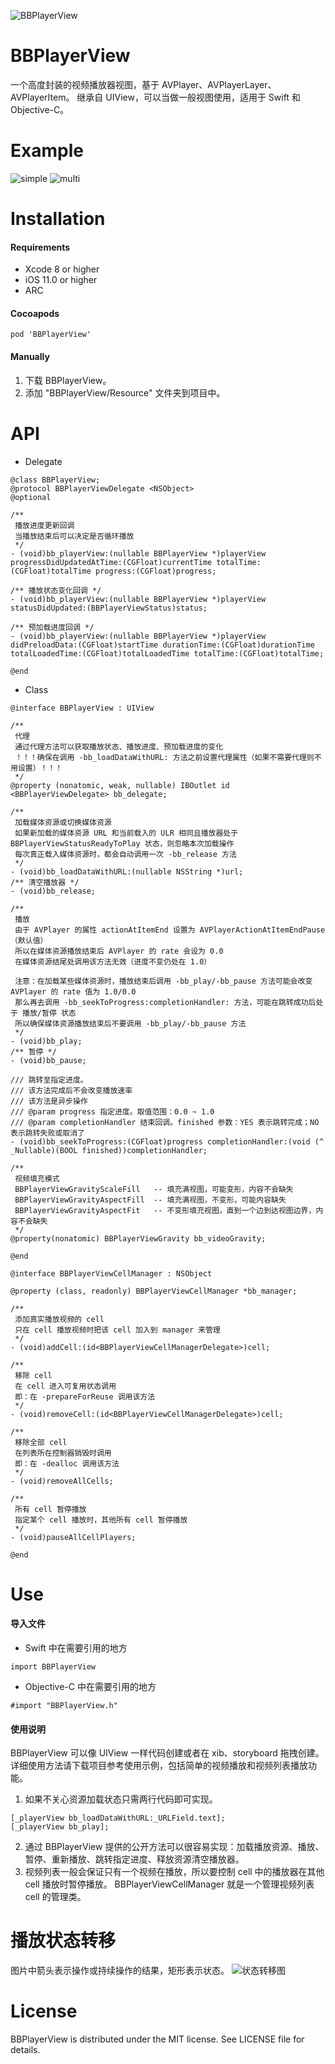 ![BBPlayerView](https://gitee.com/ebamboo/Assets/raw/master/BBPlayerView/readme/title.png)
# BBPlayerView
一个高度封装的视频播放器视图，基于 AVPlayer、AVPlayerLayer、AVPlayerItem。
继承自 UIView，可以当做一般视图使用，适用于 Swift 和 Objective-C。
# Example
![simple](https://gitee.com/ebamboo/Assets/raw/master/BBPlayerView/readme/simple.png)
![multi](https://gitee.com/ebamboo/Assets/raw/master/BBPlayerView/readme/multi.png)
# Installation
#### Requirements
* Xcode 8 or higher
* iOS 11.0 or higher
* ARC
#### Cocoapods
```
pod 'BBPlayerView'
```
#### Manually
1. 下载 BBPlayerView。
2. 添加 "BBPlayerView/Resource" 文件夹到项目中。
# API
* Delegate
```
@class BBPlayerView;
@protocol BBPlayerViewDelegate <NSObject>
@optional

/**
 播放进度更新回调
 当播放结束后可以决定是否循环播放
 */
- (void)bb_playerView:(nullable BBPlayerView *)playerView progressDidUpdatedAtTime:(CGFloat)currentTime totalTime:(CGFloat)totalTime progress:(CGFloat)progress;

/** 播放状态变化回调 */
- (void)bb_playerView:(nullable BBPlayerView *)playerView statusDidUpdated:(BBPlayerViewStatus)status;

/** 预加载进度回调 */
- (void)bb_playerView:(nullable BBPlayerView *)playerView didPreloadData:(CGFloat)startTime durationTime:(CGFloat)durationTime totalLoadedTime:(CGFloat)totalLoadedTime totalTime:(CGFloat)totalTime;

@end
```
* Class
```
@interface BBPlayerView : UIView

/**
 代理
 通过代理方法可以获取播放状态、播放进度、预加载进度的变化
 ！！！确保在调用 -bb_loadDataWithURL: 方法之前设置代理属性（如果不需要代理则不用设置）！！！
 */
@property (nonatomic, weak, nullable) IBOutlet id <BBPlayerViewDelegate> bb_delegate;

/**
 加载媒体资源或切换媒体资源
 如果新加载的媒体资源 URL 和当前载入的 ULR 相同且播放器处于 BBPlayerViewStatusReadyToPlay 状态，则忽略本次加载操作
 每次真正载入媒体资源时，都会自动调用一次 -bb_release 方法
 */
- (void)bb_loadDataWithURL:(nullable NSString *)url;
/** 清空播放器 */
- (void)bb_release;

/**
 播放
 由于 AVPlayer 的属性 actionAtItemEnd 设置为 AVPlayerActionAtItemEndPause （默认值）
 所以在媒体资源播放结束后 AVPlayer 的 rate 会设为 0.0
 在媒体资源结尾处调用该方法无效（进度不变仍处在 1.0）
 
 注意：在加载某些媒体资源时，播放结束后调用 -bb_play/-bb_pause 方法可能会改变 AVPlayer 的 rate 值为 1.0/0.0
 那么再去调用 -bb_seekToProgress:completionHandler: 方法，可能在跳转成功后处于 播放/暂停 状态
 所以确保媒体资源播放结束后不要调用 -bb_play/-bb_pause 方法
 */
- (void)bb_play;
/** 暂停 */
- (void)bb_pause;

/// 跳转至指定进度。
/// 该方法完成后不会改变播放速率
/// 该方法是异步操作
/// @param progress 指定进度。取值范围：0.0 ~ 1.0
/// @param completionHandler 结束回调。finished 参数：YES 表示跳转完成；NO 表示跳转失败或取消了
- (void)bb_seekToProgress:(CGFloat)progress completionHandler:(void (^ _Nullable)(BOOL finished))completionHandler;

/**
 视频填充模式
 BBPlayerViewGravityScaleFill   -- 填充满视图，可能变形，内容不会缺失
 BBPlayerViewGravityAspectFill  -- 填充满视图，不变形，可能内容缺失
 BBPlayerViewGravityAspectFit   -- 不变形填充视图，直到一个边到达视图边界，内容不会缺失
 */
@property(nonatomic) BBPlayerViewGravity bb_videoGravity;

@end
```
```
@interface BBPlayerViewCellManager : NSObject

@property (class, readonly) BBPlayerViewCellManager *bb_manager;

/**
 添加真实播放视频的 cell
 只在 cell 播放视频时把该 cell 加入到 manager 来管理
 */
- (void)addCell:(id<BBPlayerViewCellManagerDelegate>)cell;

/**
 移除 cell
 在 cell 进入可复用状态调用
 即：在 -prepareForReuse 调用该方法
 */
- (void)removeCell:(id<BBPlayerViewCellManagerDelegate>)cell;

/**
 移除全部 cell
 在列表所在控制器销毁时调用
 即：在 -dealloc 调用该方法
 */
- (void)removeAllCells;

/**
 所有 cell 暂停播放
 指定某个 cell 播放时，其他所有 cell 暂停播放
 */
- (void)pauseAllCellPlayers;

@end
```
# Use
#### 导入文件
* Swift 中在需要引用的地方 
```
import BBPlayerView
```
* Objective-C 中在需要引用的地方
```
#import "BBPlayerView.h"
```
#### 使用说明
BBPlayerView 可以像 UIView 一样代码创建或者在 xib、storyboard 拖拽创建。
详细使用方法请下载项目参考使用示例，包括简单的视频播放和视频列表播放功能。
1. 如果不关心资源加载状态只需两行代码即可实现。
```
[_playerView bb_loadDataWithURL:_URLField.text];
[_playerView bb_play];
```
2. 通过 BBPlayerView 提供的公开方法可以很容易实现：加载播放资源、播放、暂停、重新播放、跳转指定进度、释放资源清空播放器。
3. 视频列表一般会保证只有一个视频在播放，所以要控制 cell 中的播放器在其他 cell 播放时暂停播放。
BBPlayerViewCellManager 就是一个管理视频列表 cell 的管理类。
# 播放状态转移
图片中箭头表示操作或持续操作的结果，矩形表示状态。
![状态转移图](https://gitee.com/ebamboo/Assets/raw/master/BBPlayerView/readme/read.png)
# License
BBPlayerView is distributed under the MIT license. See LICENSE file for details.
